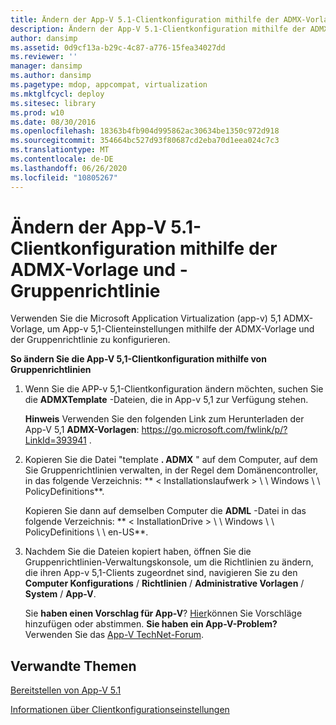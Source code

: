 ```yaml
---
title: Ändern der App-V 5.1-Clientkonfiguration mithilfe der ADMX-Vorlage und -Gruppenrichtlinie
description: Ändern der App-V 5.1-Clientkonfiguration mithilfe der ADMX-Vorlage und -Gruppenrichtlinie
author: dansimp
ms.assetid: 0d9cf13a-b29c-4c87-a776-15fea34027dd
ms.reviewer: ''
manager: dansimp
ms.author: dansimp
ms.pagetype: mdop, appcompat, virtualization
ms.mktglfcycl: deploy
ms.sitesec: library
ms.prod: w10
ms.date: 08/30/2016
ms.openlocfilehash: 18363b4fb904d995862ac30634be1350c972d918
ms.sourcegitcommit: 354664bc527d93f80687cd2eba70d1eea024c7c3
ms.translationtype: MT
ms.contentlocale: de-DE
ms.lasthandoff: 06/26/2020
ms.locfileid: "10805267"
---
```

# Ändern der App-V 5.1-Clientkonfiguration mithilfe der ADMX-Vorlage und -Gruppenrichtlinie


Verwenden Sie die Microsoft Application Virtualization (app-v) 5,1 ADMX-Vorlage, um App-v 5,1-Clienteinstellungen mithilfe der ADMX-Vorlage und der Gruppenrichtlinie zu konfigurieren.

**So ändern Sie die App-V 5,1-Clientkonfiguration mithilfe von Gruppenrichtlinien**

1.  Wenn Sie die APP-v 5,1-Clientkonfiguration ändern möchten, suchen Sie die **ADMXTemplate** -Dateien, die in App-v 5,1 zur Verfügung stehen.

    **Hinweis**  Verwenden Sie den folgenden Link zum Herunterladen der App-V 5,1 **ADMX-Vorlagen**: <https://go.microsoft.com/fwlink/p/?LinkId=393941> .

     

2.  Kopieren Sie die Datei "template **. ADMX** " auf dem Computer, auf dem Sie Gruppenrichtlinien verwalten, in der Regel dem Domänencontroller, in das folgende Verzeichnis: ** &lt; Installationslaufwerk &gt; \ \ Windows \ \ PolicyDefinitions**.

    Kopieren Sie dann auf demselben Computer die **ADML** -Datei in das folgende Verzeichnis: ** &lt; InstallationDrive &gt; \ \ Windows \ \ PolicyDefinitions \ \ en-US**.

3.  Nachdem Sie die Dateien kopiert haben, öffnen Sie die Gruppenrichtlinien-Verwaltungskonsole, um die Richtlinien zu ändern, die ihren App-v 5,1-Clients zugeordnet sind, navigieren Sie zu den **Computer Konfigurations**  /  **Richtlinien**  /  **Administrative Vorlagen**  /  **System**  /  **App-V**.

    Sie **haben einen Vorschlag für App-V**? [Hier](http://appv.uservoice.com/forums/280448-microsoft-application-virtualization)können Sie Vorschläge hinzufügen oder abstimmen. **Sie haben ein App-V-Problem?** Verwenden Sie das [App-V TechNet-Forum](https://social.technet.microsoft.com/Forums/home?forum=mdopappv).

## Verwandte Themen


[Bereitstellen von App-V 5.1](deploying-app-v-51.md)

[Informationen über Clientkonfigurationseinstellungen](about-client-configuration-settings51.md)

 

 





